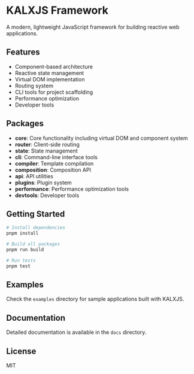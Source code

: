 # KALXJS Framework

A modern, lightweight JavaScript framework for building reactive web applications.

## Features

- Component-based architecture
- Reactive state management
- Virtual DOM implementation
- Routing system
- CLI tools for project scaffolding
- Performance optimization
- Developer tools

## Packages

- **core**: Core functionality including virtual DOM and component system
- **router**: Client-side routing
- **state**: State management
- **cli**: Command-line interface tools
- **compiler**: Template compilation
- **composition**: Composition API
- **api**: API utilities
- **plugins**: Plugin system
- **performance**: Performance optimization tools
- **devtools**: Developer tools

## Getting Started

```bash
# Install dependencies
pnpm install

# Build all packages
pnpm run build

# Run tests
pnpm test
```

## Examples

Check the `examples` directory for sample applications built with KALXJS.

## Documentation

Detailed documentation is available in the `docs` directory.

## License

MIT